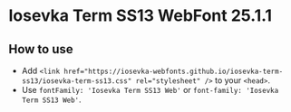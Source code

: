 # Iosevka Term SS13 WebFont 25.1.1

## How to use

- Add `<link href="https://iosevka-webfonts.github.io/iosevka-term-ss13/iosevka-term-ss13.css" rel="stylesheet" />` to your `<head>`.
- Use `fontFamily: 'Iosevka Term SS13 Web'` or `font-family: 'Iosevka Term SS13 Web'`.
